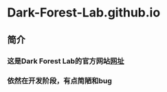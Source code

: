 # Dark-Forest-Lab.github.io
## 简介
### 这是Dark Forest Lab的官方网站[网址](http://www.dark-forest-lab.github.io "链接title文本")
### 依然在开发阶段，有点简陋和bug
